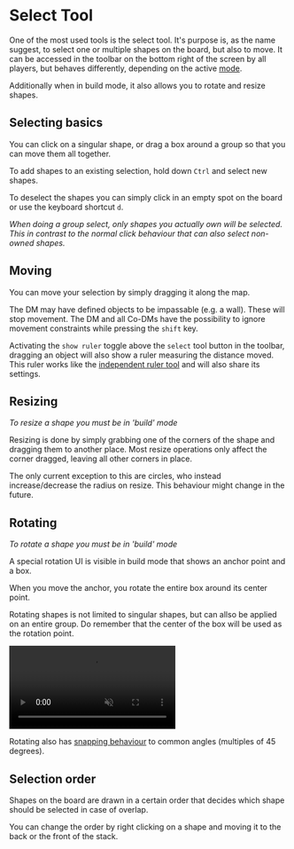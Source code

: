 # Select Tool

One of the most used tools is the select tool.
It's purpose is, as the name suggest, to select one or multiple shapes on the board, but also to move.
It can be accessed in the toolbar on the bottom right of the screen by all players, but behaves differently, depending on the active [mode](/docs/tools-overview/#tools-and-modes).

Additionally when in build mode, it also allows you to rotate and resize shapes.

## Selecting basics

You can click on a singular shape, or drag a box around a group so that you can move them all together.

To add shapes to an existing selection, hold down `Ctrl` and select new shapes.

To deselect the shapes you can simply click in an empty spot on the board or use the keyboard shortcut `d`.

_When doing a group select, only shapes you actually own will be selected. This in contrast to the normal click behaviour that can also select non-owned shapes._

## Moving
You can move your selection by simply dragging it along the map.

The DM may have defined objects to be impassable (e.g. a wall).
These will stop movement.
The DM and all Co-DMs have the possibility to ignore movement constraints while pressing the `shift` key.

Activating the `show ruler` toggle above the `select` tool button in the toolbar, dragging an object will also show a ruler measuring the distance moved.
This ruler works like the [independent ruler tool](/docs/tools/ruler/) and will also share its settings.

## Resizing

_To resize a shape you must be in 'build' mode_

Resizing is done by simply grabbing one of the corners of the shape and dragging them to another place.
Most resize operations only affect the corner dragged, leaving all other corners in place.

The only current exception to this are circles, who instead increase/decrease the radius on resize.
This behaviour might change in the future.

## Rotating

_To rotate a shape you must be in 'build' mode_

A special rotation UI is visible in build mode that shows an anchor point and a box.

When you move the anchor, you rotate the entire box around its center point.

Rotating shapes is not limited to singular shapes, but can allso be applied on an entire group.
Do remember that the center of the box will be used as the rotation point.

<video autoplay loop muted style="max-width: 680px;">
   <source src="/assets/0.22.0/rotation.webm" type="video/webm">
   <source src="/assets/0.22.0/rotation.mp4" type="video/mp4">
</video>

Rotating also has [snapping behaviour](/docs/player/snapping/) to common angles (multiples of 45 degrees).

## Selection order

Shapes on the board are drawn in a certain order that decides which shape should be selected in case of overlap.

You can change the order by right clicking on a shape and moving it to the back or the front of the stack.
